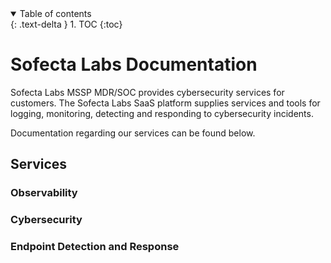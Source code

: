 <details open markdown="block">
  <summary>
    Table of contents
  </summary>
  {: .text-delta }
1. TOC
{:toc}
</details>

# Sofecta Labs Documentation
Sofecta Labs MSSP MDR/SOC provides cybersecurity services for customers. The Sofecta Labs SaaS platform supplies services and tools for logging, monitoring, detecting and responding to cybersecurity incidents. 

Documentation regarding our services can be found below. 

## Services

### Observability

### Cybersecurity

### Endpoint Detection and Response
